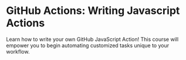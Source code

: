 # GitHub Actions: Writing Javascript Actions
Learn how to write your own GitHub JavaScript Action!  This course will empower you to begin automating customized tasks unique to your workflow.
